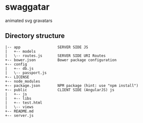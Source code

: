 swaggatar
=========

animated svg gravatars



## Directory structure
	|-- app					SERVER SIDE JS
	|   +-- models
	|   \-- routes.js 		SERVER SIDE URI Routes
	+-- bower.json 			Bower package configuration
	+-- config
	|   +-- db.js
	|   \-- passport.js
	+-- LICENSE
	+-- node_modules
	+-- package.json 		NPM package (hint: use "npm install")
	+-- public				CLIENT SIDE (AngularJS) js
	|   +-- js
	|   +-- libs
	|   +-- test.html
	|   \-- views
	+-- README.md
	+-- server.js
